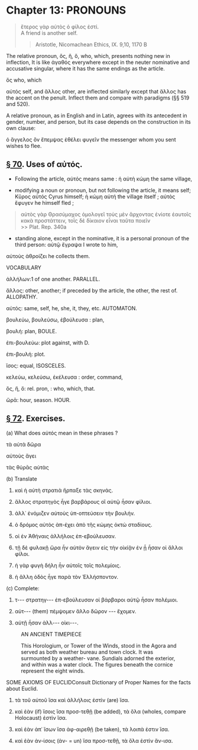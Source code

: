 # Chapter 13: PRONOUNS

>  ἕτερος γὰρ αὐτὸς ὁ φίλος ἐστί.<br/>
>  A friend is another self.<br/>
>> Aristotle, Nicomachean Ethics, IX. 9,10, 1170 B





<div type="textpart" subtype="para" n="67">


The relative pronoun, ὅς, ἥ, ὅ, who, which, presents
nothing new in inflection, It is like ἀγαθός everywhere
except in the neuter nominative and accusative singular,
where it has the same endings as the article.

ὅς who, which

<div type="textpart" subtype="para" n="68">


αὐτός self, and ἄλλος other, are inflected similarly
except that ἄλλος has the accent on the penult. Inflect
them and compare with paradigms (§§ 519 and 520).

<div type="textpart" subtype="para" n="69">


A relative pronoun, as in English and in Latin,
agrees with its antecedent in gender, number, and person,
but its case depends on the construction in its own clause:

ὁ ἄγγελος ὃν ἔπεμψας ἐθέλει φυγεῖν
the messenger whom you sent wishes to flee.

## [§ 70](#para70). Uses of αὐτός.



- Following the article, αὐτός means
same : ἡ αὐτὴ κώμη the same village, 

- modifying a noun or pronoun, but not following
the article, it means self; Κῦρος αὐτός Cyrus himself; ἡ κώμη αὐτή the village itself ;
αὐτὸς ἔφυγεν he himself fled ;
>  αὐτὸς γὰρ Θρασύμαχος ὁμολογεῖ τοὺς μὲν ἄρχοντας ἐνίοτε ἑαυτοῖς κακὰ προστάττειν, τοῖς δὲ δίκαιον εἶναι ταῦτα ποιεῖν<br/> >> Plat. Rep. 340a


- standing alone, except in the
nominative, it is a personal pronoun of the third person:
αὐτῷ ἔγραψα I wrote to him,

αὐτοὺς ἀθροίζει he collects them.

<pb n="41"/>







<div type="textpart" subtype="para" n="71">


VOCABULARY


<rs type="lemma">ἀλλήλων</rs>:1 of one another. PARALLEL.

<rs type="lemma">ἄλλος</rs>: other, another; if preceded by the article, the other, the rest of. ALLOPATHY.

<rs type="lemma">αὐτός</rs>: same, self, he, she, it, they, etc. AUTOMATON.

<rs type="lemma">βουλεύω</rs>, βουλεύσω, ἐβούλευσα :  plan,

<rs type="lemma">βουλή</rs>: plan, BOULE.

<rs type="lemma">ἐπι-βουλεύω</rs>: plot against, with D.

<rs type="lemma">ἐπι-βουλή</rs>: plot.

<rs type="lemma">ἴσος</rs>: equal, ISOSCELES.

<rs type="lemma">κελεύω</rs>, κελεύσω, ἐκέλευσα : order, command,

<rs type="lemma">ὅς</rs>, ἥ, ὅ: rel. pron, : who, which, that.

<rs type="lemma">ὥρᾱ</rs>: hour, season. HOUR.

## [§ 72](#para72). Exercises.




(a) What does αὐτός mean in these phrases ?

τὰ αὐτὰ δῶρα

αὐτοὺς ἄγει

τὰς θύρᾱς αὐτὰς

(b) Translate

1. καὶ ἡ αὐτὴ στρατιὰ ἥρπαξε τὰς σκηνάς.

2. ἄλλος στρατηγὸς ἦγε βαρβάρους οἳ αὐτῷ ἦσαν φίλιοι.



3. ἀλλ᾽ ἐνόμιζεν αὐτοὺς ὑπ-οπτεύσειν τὴν βουλήν.


4. ὁ δρόμος αὐτὸς ἀπ-έχει ἀπὸ τῆς κώμης ὀκτὼ σταδίους.

5. οἱ ἐν Ἀθήναις ἀλλήλοις ἐπ-εβούλευσαν.

6. τῇ δὲ φυλακῇ ὥρα ἦν αὐτὸν ἄγειν εἰς τὴν οἰκίᾷν ἐν ᾗ ἦσαν οἱ ἄλλοι φίλοι.

7. ἡ γὰρ φυγὴ δήλη ἦν αὐτοῖς τοῖς πολεμίοις.

8. ἡ ἄλλη ὁδὸς ἦγε παρὰ τὸν Ἑλλήσποντον.

(c) Complete:

1. τ--- στρατηγ--- ἐπ-εβούλευσαν οἱ βάρβαροι αὐτῷ ἦσαν πολέμιοι.

2. αὐτ--- (them) πέμψομεν ἄλλο δῶρον --- ἔχομεν.
3. αὐτῇ ἦσαν ἀλλ--- οἰκι---.

<pb n="42"/>

<figure><head>AN ANCIENT TIMEPIECE</head>



This Horologium, or Tower of the Winds, stood in the Agora and served
as both weather bureau and town clock. It was surmounted by a weather-
vane. Sundials adorned the exterior, and within was a water clock. The
figures beneath the cornice represent the eight winds.</figure>


<div type="textpart" subtype="para" n="73">


SOME AXIOMS OF EUCLID<note>Consult Dictionary of Proper Names for the facts about Euclid.</note>

1. τὰ τοῦ αὐτοῦ ἴσα καὶ ἀλλήλοις ἐστὶν (are) ἴσα.
2. καὶ ἐὰν (if) ἴσοις ἴσα προσ-τεθῇ (be added), τὰ ὅλα (wholes, compare Holocaust) ἐστὶν ἴσα.

3. καὶ ἐὰν ἀπ᾽ ἴσων ἴσα ἀφ-αιρεθῇ (be taken), τὰ λοιπὰ
ἐστιν ἴσα.

4. καὶ ἐὰν ἀν-ίσοις (ἀν- = un) ἴσα προσ-τεθῇ, τὰ ὅλα
ἐστὶν ἄν-ισα.


<pb n="43"/>






